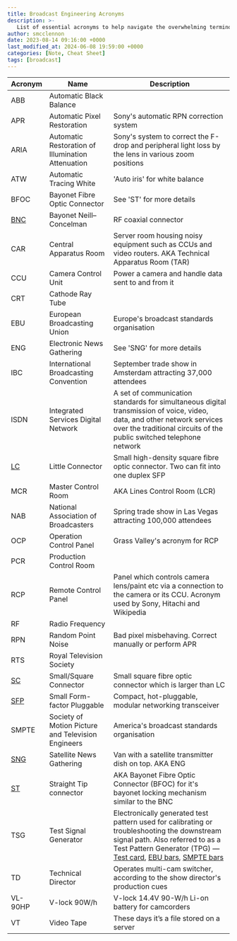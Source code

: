 ```yaml
---
title: Broadcast Engineering Acronyms
description: >-
   List of essential acronyms to help navigate the overwhelming terminology in the broadcast engineering field.
author: smcclennon
date: 2023-08-14 09:16:00 +0000
last_modified_at: 2024-06-08 19:59:00 +0000
categories: [Note, Cheat Sheet]
tags: [broadcast]
---
```


| Acronym | Name | Description |
| --- | --- | --- |
| ABB | Automatic Black Balance |  |
| APR | Automatic Pixel Restoration | Sony's automatic RPN correction system |
| ARIA | Automatic Restoration of Illumination Attenuation | Sony's system to correct the F-drop and peripheral light loss by the lens in various zoom positions |
| ATW | Automatic Tracing White | 'Auto iris' for white balance |
| BFOC | Bayonet Fibre Optic Connector | See 'ST' for more details |
| [BNC](https://en.wikipedia.org/wiki/BNC_connector) | Bayonet Neill–Concelman | RF coaxial connector |
| CAR | Central Apparatus Room | Server room housing noisy equipment such as CCUs and video routers. AKA Technical Apparatus Room (TAR) |
| CCU | Camera Control Unit | Power a camera and handle data sent to and from it |
| CRT | Cathode Ray Tube |  |
| EBU | European Broadcasting Union | Europe's broadcast standards organisation |
| ENG | Electronic News Gathering | See 'SNG' for more details |
| IBC | International Broadcasting Convention | September trade show in Amsterdam attracting 37,000 attendees |
| ISDN | Integrated Services Digital Network | A set of communication standards for simultaneous digital transmission of voice, video, data, and other network services over the traditional circuits of the public switched telephone network |
| [LC](https://en.wikipedia.org/wiki/Optical_fiber_connector#Types) | Little Connector | Small high-density square fibre optic connector. Two can fit into one duplex SFP |
| MCR | Master Control Room | AKA Lines Control Room (LCR) |
| NAB | National Association of Broadcasters | Spring trade show in Las Vegas attracting 100,000 attendees |
| OCP | Operation Control Panel | Grass Valley's acronym for RCP |
| PCR | Production Control Room |  |
| RCP | Remote Control Panel | Panel which controls camera lens/paint etc via a connection to the camera or its CCU. Acronym used by Sony, Hitachi and Wikipedia |
| RF | Radio Frequency |  |
| RPN | Random Point Noise | Bad pixel misbehaving. Correct manually or perform APR |
| RTS | Royal Television Society |  |
| [SC](https://en.wikipedia.org/wiki/Optical_fiber_connector#Types) | Small/Square Connector | Small square fibre optic connector which is larger than LC |
| [SFP](https://en.wikipedia.org/wiki/Small_Form-factor_Pluggable) | Small Form-factor Pluggable | Compact, hot-pluggable, modular networking transceiver |
| SMPTE | Society of Motion Picture and Television Engineers | America's broadcast standards organisation |
| [SNG](https://en.wikipedia.org/wiki/Electronic_news_gathering) | Satellite News Gathering | Van with a satellite transmitter dish on top. AKA ENG |
| [ST](https://en.wikipedia.org/wiki/Optical_fiber_connector#Types) | Straight Tip connector | AKA Bayonet Fibre Optic Connector (BFOC) for it's bayonet locking mechanism similar to the BNC |
| TSG | Test Signal Generator | Electronically generated test pattern used for calibrating or troubleshooting the downstream signal path. Also referred to as a Test Pattern Generator (TPG) — [Test card](https://en.wikipedia.org/wiki/Test_card), [EBU bars](https://en.wikipedia.org/wiki/EBU_color_bars), [SMPTE bars](https://en.wikipedia.org/wiki/SMPTE_color_bars) |
| TD  | Technical Director | Operates multi-cam switcher, according to the show director's production cues |
| VL-90HP | V-lock 90W/h | V-lock 14.4V 90-W/h Li-on battery for camcorders |
| VT  | Video Tape | These days it’s a file stored on a server |
